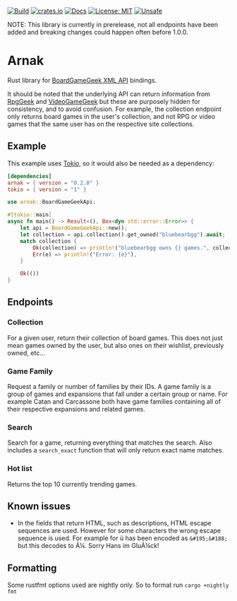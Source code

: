 [![Build](https://img.shields.io/github/actions/workflow/status/MatthewThompson/arnak/ci.yml?branch=main)](https://docs.rs/arnak)
[![crates.io](https://img.shields.io/crates/v/arnak.svg)](https://crates.io/crates/arnak)
[![Docs](https://img.shields.io/badge/docs-online-informational)](https://docs.rs/arnak)
[![License: MIT](https://img.shields.io/badge/license-MIT-yellow.svg)](https://opensource.org/licenses/MIT)
[![Unsafe](https://img.shields.io/badge/unsafe-forbidden-green.svg)](https://github.com/rust-secure-code/safety-dance)

NOTE: This library is currently in prerelease, not all endpoints have been added and breaking changes could happen often before 1.0.0.

# Arnak
Rust library for [BoardGameGeek XML API](https://boardgamegeek.com/wiki/page/BGG_XML_API2) bindings.

It should be noted that the underlying API can return information from [RpgGeek](https://rpggeek.com) and [VideoGameGeek](https://videogamegeek.com) but these are purposely hidden
for consistency, and to avoid confusion. For example, the collection endpoint only returns board games in the user's collection, and not RPG or video games that the same user has
on the respective site collections.

## Example

This example uses [Tokio](https://tokio.rs), so it would also be needed as a dependency:
```toml
[dependencies]
arnak = { version = "0.2.0" }
tokio = { version = "1" }
```

```rust
use arnak::BoardGameGeekApi;

#[tokio::main]
async fn main() -> Result<(), Box<dyn std::error::Error>> {
    let api = BoardGameGeekApi::new();
    let collection = api.collection().get_owned("bluebearbgg").await;
    match collection {
        Ok(collection) => println!("bluebearbgg owns {} games.", collection.items.len()),
        Err(e) => println!("Error: {e}"),
    }

    Ok(())
}
```

## Endpoints

### Collection

For a given user, return their collection of board games. This does not just mean games owned by the user, but also ones on their wishlist,
previously owned, etc...

### Game Family

Request a family or number of families by their IDs. A game family is a group of games and expansions that fall under a certain group or name. For example Catan and Carcassone both have game families containing all of their respective expansions and related games.

### Search

Search for a game, returning everything that matches the search. Also includes a `search_exact` function that will only return exact name matches.

### Hot list

Returns the top 10 currently trending games.

## Known issues

- In the fields that return HTML, such as descriptions, HTML escape sequences are used. However for some characters the wrong escape sequence is used. For example for ü has been encoded as `&#195;&#188;` but this decodes to Ã¼. Sorry Hans im GluÃ¼ck!

## Formatting

Some rustfmt options used are nightly only. So to format run `cargo +nightly fmt`
